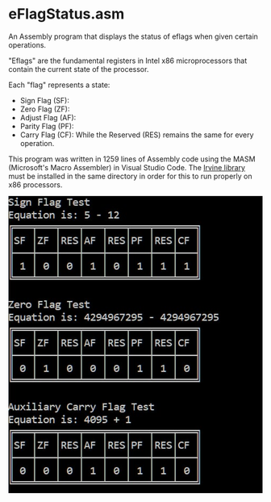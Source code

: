 # eFlagStatus.asm
An Assembly program that displays the status of eflags when given certain operations.

"Eflags" are the fundamental registers in Intel x86 microprocessors that contain the current state of the processor.

Each "flag" represents a state:
- Sign Flag (SF):
- Zero Flag (ZF): 
- Adjust Flag (AF):
- Parity Flag (PF):
- Carry Flag (CF):
While the Reserved (RES) remains the same for every operation.

This program was written in 1259 lines of Assembly code using the MASM (Microsoft's Macro Assembler) in Visual Studio Code. The [Irvine library]( http://asmirvine.com/gettingStartedVS2019/index.htm) must be installed in the same directory in order for this to run properly on x86 processors.

![Demo photo](/demo.png)
